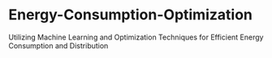 # Energy-Consumption-Optimization
Utilizing Machine Learning and Optimization Techniques for Efficient Energy Consumption and Distribution
